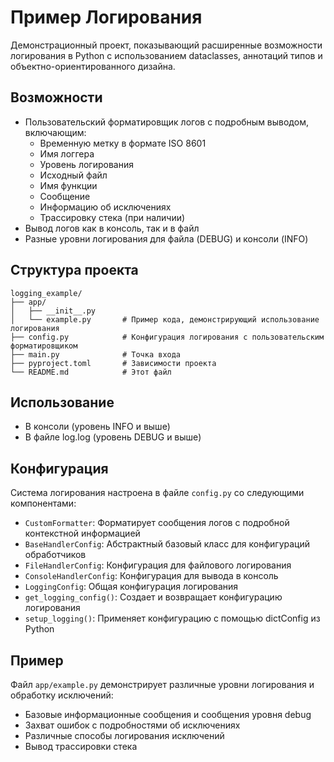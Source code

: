 # Пример Логирования

Демонстрационный проект, показывающий расширенные возможности логирования в Python с использованием dataclasses, аннотаций типов и объектно-ориентированного дизайна.

## Возможности

- Пользовательский форматировщик логов с подробным выводом, включающим:
  - Временную метку в формате ISO 8601
  - Имя логгера
  - Уровень логирования
  - Исходный файл
  - Имя функции
  - Сообщение
  - Информацию об исключениях
  - Трассировку стека (при наличии)
- Вывод логов как в консоль, так и в файл
- Разные уровни логирования для файла (DEBUG) и консоли (INFO)

## Структура проекта

```
logging_example/
├── app/
│   ├── __init__.py
│   └── example.py       # Пример кода, демонстрирующий использование логирования
├── config.py            # Конфигурация логирования с пользовательским форматировщиком
├── main.py              # Точка входа
├── pyproject.toml       # Зависимости проекта
└── README.md            # Этот файл
```

## Использование

   - В консоли (уровень INFO и выше)
   - В файле log.log (уровень DEBUG и выше)

## Конфигурация

Система логирования настроена в файле `config.py` со следующими компонентами:

- `CustomFormatter`: Форматирует сообщения логов с подробной контекстной информацией
- `BaseHandlerConfig`: Абстрактный базовый класс для конфигураций обработчиков
- `FileHandlerConfig`: Конфигурация для файлового логирования
- `ConsoleHandlerConfig`: Конфигурация для вывода в консоль
- `LoggingConfig`: Общая конфигурация логирования
- `get_logging_config()`: Создает и возвращает конфигурацию логирования
- `setup_logging()`: Применяет конфигурацию с помощью dictConfig из Python

## Пример

Файл `app/example.py` демонстрирует различные уровни логирования и обработку исключений:

- Базовые информационные сообщения и сообщения уровня debug
- Захват ошибок с подробностями об исключениях
- Различные способы логирования исключений
- Вывод трассировки стека
